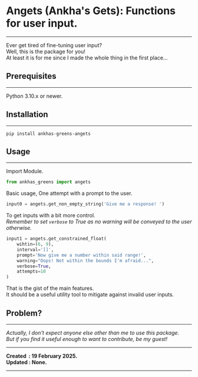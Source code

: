 # Angets (Ankha's Gets): Functions for user input.

---

Ever get tired of fine-tuning user input?
\
Well, this is the package for you!
\
At least it is for me since I made the whole thing in the first place...

## Prerequisites

---

Python 3.10.x or newer.

## Installation

---

`pip install ankhas-greens-angets`

## Usage

---

Import Module.
```python
from ankhas_greens import angets
```

Basic usage, One attempt with a prompt to the user.
```python
input0 = angets.get_non_empty_string('Give me a response! ')
```

To get inputs with a bit more control.
<br/>
*Remember to set `verbose` to True as no warning will be conveyed to the user otherwise.*
```python
input1 = angets.get_constrained_float(
    wihtin=(6, 9),
    interval='[]',
    prompt='Now give me a number within said range!',
    warning="Oops! Not within the bounds I'm afraid...",
    verbose=True,
    attempts=10
)
```

That is the gist of the main features.
\
It should be a useful utility tool to mitigate against invalid user inputs.

## Problem?

---

*Actually, I don't expect anyone else other than me to use this package.
\
But if you find it useful enough to want to contribute, be my guest!*

---

**Created&nbsp;&nbsp;: 19 February 2025.
\
Updated : None.**

---